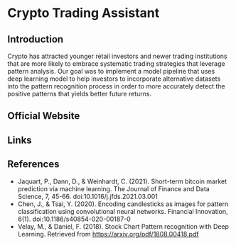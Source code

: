 # Crypto Trading Assistant 

## Introduction
Crypto has attracted younger retail investors and newer trading institutions that are more likely to embrace systematic trading strategies that leverage pattern analysis. Our goal was to implement a model pipeline that uses deep learning model to help investors to incorporate alternative datasets into the pattern recognition process in order to more accurately detect the positive patterns that yields better future returns.

## Official Website

## Links


## References
- Jaquart, P., Dann, D., & Weinhardt, C. (2021). Short-term bitcoin market prediction via machine learning. The Journal of Finance and Data Science, 7, 45-66. doi:10.1016/j.jfds.2021.03.001
- Chen, J., & Tsai, Y. (2020). Encoding candlesticks as images for pattern classification using convolutional neural networks. Financial Innovation, 6(1). doi:10.1186/s40854-020-00187-0
- Velay, M., & Daniel, F. (2018). Stock Chart Pattern recognition with Deep Learning. Retrieved from https://arxiv.org/pdf/1808.00418.pdf
